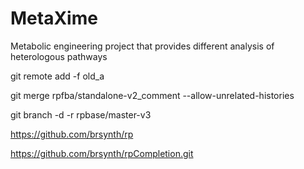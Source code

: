 # MetaXime

Metabolic engineering project that provides different analysis of heterologous pathways

git remote add -f old_a <OldA repo URL>

git merge rpfba/standalone-v2_comment --allow-unrelated-histories

git branch -d -r rpbase/master-v3



https://github.com/brsynth/rp


https://github.com/brsynth/rpCompletion.git
